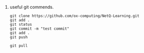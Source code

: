 1. useful git commends.
	
	```   	git clone https://github.com/ox-computing/NetQ-Learning.git	git add .	git status 	git commit -m "test commit"	git add .	git push
 	
 	git pull
	``` 
